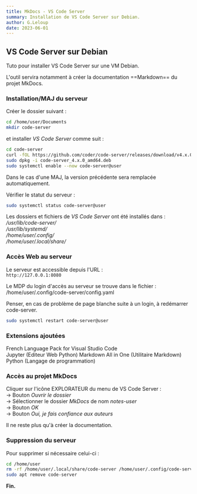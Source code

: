 ```yaml
---
title: MkDocs - VS Code Server
summary: Installation de VS Code Server sur Debian.
author: G.Leloup
date: 2023-06-01
---
```


## VS Code Server sur Debian

Tuto pour installer VS Code Server sur une VM Debian.

L'outil servira notamment à créer la documentation ==Markdown== du projet MkDocs.

### Installation/MAJ du serveur

Créer le dossier suivant :

```bash
cd /home/user/Documents
mkdir code-server
```

et installer _VS Code Server_ comme suit :

```bash
cd code-server
curl -fOL https://github.com/coder/code-server/releases/download/v4.x.0/code-server_4.x.0_amd64.deb
sudo dpkg -i code-server_4.x.0_amd64.deb
sudo systemctl enable --now code-server@user
```

Dans le cas d'une MAJ, la version précédente sera remplacée automatiquement.

Vérifier le statut du serveur :

```bash
sudo systemctl status code-server@user
```

Les dossiers et fichiers de _VS Code Server_ ont été installés dans :  
_/usr/lib/code-server/_  
_/usr/lib/systemd/_  
_/home/user/.config/_  
_/home/user/.local/share/_

### Accès Web au serveur

Le serveur est accessible depuis l'URL :  
`http://127.0.0.1:8080`

Le MDP du login d'accès au serveur se trouve dans le fichier :  
/home/user/.config/code-server/config.yaml

Penser, en cas de problème de page blanche suite à un login, à redémarrer code-server.

```bash
sudo systemctl restart code-server@user
```

### Extensions ajoutées

French Language Pack for Visual Studio Code  
Jupyter  (Editeur Web Python)
Markdown All in One (Utilitaire Markdown)  
Python  (Langage de programmation)

### Accès au projet MkDocs

Cliquer sur l'icône EXPLORATEUR du menu de VS Code Server :  
-> Bouton _Ouvrir le dossier_  
-> Sélectionner le dossier _MkDocs_ de nom _notes-user_  
-> Bouton _OK_  
-> Bouton _Oui, je fais confiance aux auteurs_

Il ne reste plus qu'à créer la documentation.

### Suppression du serveur

Pour supprimer si nécessaire celui-ci :

```bash
cd /home/user
rm -rf /home/user/.local/share/code-server /home/user/.config/code-server
sudo apt remove code-server
```

**Fin.**
